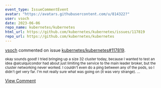 ```yaml
---
event_type: IssueCommentEvent
avatar: "https://avatars.githubusercontent.com/u/814322?"
user: vsoch
date: 2023-06-06
repo_name: kubernetes/kubernetes
html_url: https://github.com/kubernetes/kubernetes/issues/117819
repo_url: https://github.com/kubernetes/kubernetes
---
```


<a href='https://github.com/vsoch' target='_blank'>vsoch</a> commented on issue <a href='https://github.com/kubernetes/kubernetes/issues/117819' target='_blank'>kubernetes/kubernetes#117819</a>.

<small>okay sounds good! I tried bringing up a size 32 cluster today, because I wanted to test an idea @alculquicondor had about just limiting the service to the main leader broker, but the cluster networking never worked. I couldn't even do a ping between any of the pods, so I didn't get very far. I'm not really sure what was going on (it was very strange). ...</small>

<a href='https://github.com/kubernetes/kubernetes/issues/117819' target='_blank'>View Comment</a>